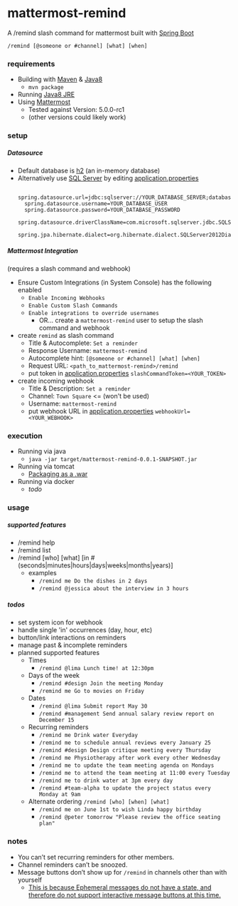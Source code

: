 # mattermost-remind
A /remind slash command for mattermost built with [Spring Boot](https://spring.io/projects/spring-boot)

`/remind [@someone or #channel] [what] [when]`

### requirements
* Building with [Maven](https://maven.apache.org/download.cgi) & [Java8](http://openjdk.java.net/install/)
    * `mvn package`
* Running [Java8 JRE](http://openjdk.java.net/install/)
* Using [Mattermost](https://mattermost.com/) 
  * Tested against Version: 5.0.0-rc1  
  * (other versions could likely work)

### setup 
##### Datasource
* Default database is [h2](http://www.h2database.com/html/main.html) (an in-memory database)
* Alternatively use [SQL Server](https://www.microsoft.com/en-us/sql-server/default.aspx) by editing [application.properties](src/main/resources/application.properties)
  ```$xslt
    spring.datasource.url=jdbc:sqlserver://YOUR_DATABASE_SERVER;databaseName=YOUR_DATABASE_NAME
    spring.datasource.username=YOUR_DATABASE_USER
    spring.datasource.password=YOUR_DATABASE_PASSWORD
    spring.datasource.driverClassName=com.microsoft.sqlserver.jdbc.SQLServerDriver
    spring.jpa.hibernate.dialect=org.hibernate.dialect.SQLServer2012Dialect
  ```

##### Mattermost Integration
(requires a slash command and webhook)
* Ensure Custom Integrations (in System Console) has the following enabled
  * `Enable Incoming Webhooks`
  * `Enable Custom Slash Commands`
  * `Enable integrations to override usernames`
    * OR... create a `mattermost-remind` user to setup the slash command and webhook
* create `remind` as slash command
  * Title & Autocomplete: `Set a reminder`
  * Response Username: `mattermost-remind`
  * Autocomplete hint: `[@someone or #channel] [what] [when]`
  * Request URL: `<path_to_mattermost-remind>/remind`
  * put token in [application.properties](src/main/resources/application.properties) `slashCommandToken=<YOUR_TOKEN>`
* create incoming webhook
  * Title & Description: `Set a reminder`
  * Channel: `Town Square`  <= (won't be used)
  * Username: `mattermost-remind`
  * put webhook URL in [application.properties](src/main/resources/application.properties) `webhookUrl=<YOUR_WEBHOOK>`

### execution
* Running via java
  * `java -jar target/mattermost-remind-0.0.1-SNAPSHOT.jar`
* Running via tomcat
  * [Packaging as a .war](https://docs.spring.io/spring-boot/docs/current/reference/htmlsingle/#build-tool-plugins-maven-packaging)
* Running via docker
  * _todo_

### usage

##### supported features
* /remind help
* /remind list
* /remind [who] [what] [in # (seconds|minutes|hours|days|weeks|months|years)]
  * examples
    * `/remind me Do the dishes in 2 days`
    * `/remind @jessica about the interview in 3 hours`

##### todos
* set system icon for webhook
* handle single 'in' occurrences (day, hour, etc)
* button/link interactions on reminders
* manage past & incomplete reminders
* planned supported features
  * Times
    * `/remind @lima Lunch time! at 12:30pm`
  * Days of the week
    * `/remind #design Join the meeting Monday`
    * `/remind me Go to movies on Friday`
  * Dates
    * `/remind @lima Submit report May 30`
    * `/remind #management Send annual salary review report on December 15`
  * Recurring reminders
    * `/remind me Drink water Everyday`
    * `/remind me to schedule annual reviews every January 25`
    * `/remind #design Design critique meeting every Thursday`
    * `/remind me Physiotherapy after work every other Wednesday`
    * `/remind me to update the team meeting agenda on Mondays`
    * `/remind me to attend the team meeting at 11:00 every Tuesday`
    * `/remind me to drink water at 3pm every day`
    * `/remind #team-alpha to update the project status every Monday at 9am`
  * Alternate ordering `/remind [who] [when] [what]`
    * `/remind me on June 1st to wish Linda happy birthday`
    * `/remind @peter tomorrow "Please review the office seating plan"`

### notes
* You can’t set recurring reminders for other members.
* Channel reminders can’t be snoozed.
* Message buttons don’t show up for `/remind` in channels other than with yourself
  * [This is because Ephemeral messages do not have a state, and therefore do not support interactive message buttons at this time.](https://docs.mattermost.com/developer/interactive-message-buttons.html#troubleshooting)
